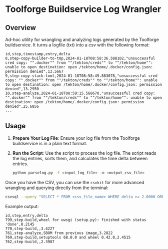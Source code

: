 # Toolforge Buildservice Log Wrangler

## Overview

Ad-hoc utility for wrangling and analyzing logs generated by the Toolforge buildservice.
It turns a logfile (txt) into a csv with the following format:

```csv
id,step,timestamp,entry,delta
8,step-copy-builder-to-tmp,2024-01-18T08:58:36.588102,"unsuccessful cred copy: "".docker"" from ""/tekton/creds"" to ""/tekton/home"": unable to open destination: open /tekton/home/.docker/config.json: permission denied",13.5667
9,step-copy-stack-toml,2024-01-18T08:58:49.883078,"unsuccessful cred copy: "".docker"" from ""/tekton/creds"" to ""/tekton/home"": unable to open destination: open /tekton/home/.docker/config.json: permission denied",13.2950
10,step-analyze,2024-01-18T08:59:15.568670,"unsuccessful cred copy: "".docker"" from ""/tekton/creds"" to ""/tekton/home"": unable to open destination: open /tekton/home/.docker/config.json: permission denied",25.6856
...
```

## Usage

1. **Prepare Your Log File**: Ensure your log file from the Toolforge buildservice is in a plain text format.

2. **Run the Script**: Use the script to process the log file. The script reads the log entries, sorts them, and calculates the time delta between entries.

   ```bash
   python parselog.py -f <input_log_file> -o <output_csv_file>
   ```

Once you have the CSV, you can use the `csvkit` for more
advanced wrangling and querying directly from the terminal:

```bash
csvsql --query "SELECT * FROM <csv_file_name> WHERE delta >= 2.0000 ORDER BY delta DESC" <csv_file_name> > <output_file>
```

Example output:

```csv
id,step,entry,delta
799,step-build,wheel for uwsgi (setup.py): finished with status 'done',8.2145
770,step-build,,3.4227
761,step-analyze,SBOM from previous image,3.2822
769,step-build,setuptools 68.0.0 and wheel 0.42.0,2.4515
762,step-build,,2.3987
```
